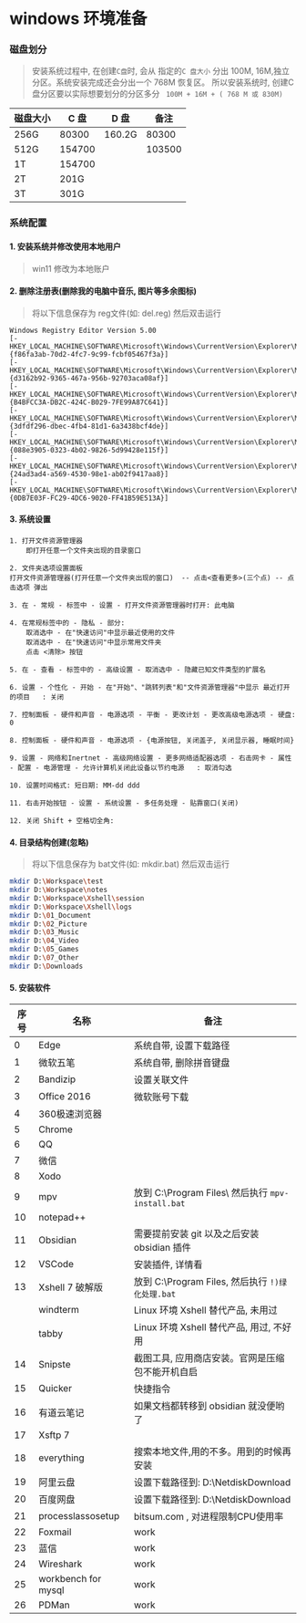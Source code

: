 # windows 环境准备

### 磁盘划分

> 安装系统过程中, 在创建`C盘`时, 会从 指定的`C 盘大小` 分出 100M, 16M,独立分区。系统安装完成还会分出一个 768M 恢复区。 
> 所以安装系统时, 创建C盘分区要以实际想要划分的分区多分 ` 100M + 16M + ( 768 M 或 830M)`

| 磁盘大小 | C 盘    | D 盘    | 备注     |
| ---- | ------ | ------ | ------ |
| 256G | 80300  | 160.2G | 80300  |
| 512G | 154700 |        | 103500 |
| 1T   | 154700 |        |        |
| 2T   | 201G   |        |        |
| 3T   | 301G   |        |        |

### 系统配置
#### 1. 安装系统并修改使用本地用户

> win11 修改为本地账户

#### 2. 删除注册表(删除我的电脑中音乐, 图片等多余图标)

> 将以下信息保存为 reg文件(如: del.reg) 然后双击运行

```text
Windows Registry Editor Version 5.00
[-HKEY_LOCAL_MACHINE\SOFTWARE\Microsoft\Windows\CurrentVersion\Explorer\MyComputer\NameSpace\{f86fa3ab-70d2-4fc7-9c99-fcbf05467f3a}]
[-HKEY_LOCAL_MACHINE\SOFTWARE\Microsoft\Windows\CurrentVersion\Explorer\MyComputer\NameSpace\{d3162b92-9365-467a-956b-92703aca08af}]
[-HKEY_LOCAL_MACHINE\SOFTWARE\Microsoft\Windows\CurrentVersion\Explorer\MyComputer\NameSpace\{B4BFCC3A-DB2C-424C-B029-7FE99A87C641}]
[-HKEY_LOCAL_MACHINE\SOFTWARE\Microsoft\Windows\CurrentVersion\Explorer\MyComputer\NameSpace\{3dfdf296-dbec-4fb4-81d1-6a3438bcf4de}]
[-HKEY_LOCAL_MACHINE\SOFTWARE\Microsoft\Windows\CurrentVersion\Explorer\MyComputer\NameSpace\{088e3905-0323-4b02-9826-5d99428e115f}]
[-HKEY_LOCAL_MACHINE\SOFTWARE\Microsoft\Windows\CurrentVersion\Explorer\MyComputer\NameSpace\{24ad3ad4-a569-4530-98e1-ab02f9417aa8}]
[-HKEY_LOCAL_MACHINE\SOFTWARE\Microsoft\Windows\CurrentVersion\Explorer\MyComputer\NameSpace\{0DB7E03F-FC29-4DC6-9020-FF41B59E513A}]
```

#### 3. 系统设置

```text
1. 打开文件资源管理器
    即打开任意一个文件夹出现的目录窗口

2. 文件夹选项设置面板
打开文件资源管理器(打开任意一个文件夹出现的窗口)  -- 点击<查看更多>(三个点) -- 点击选项 弹出

3. 在 - 常规 - 标签中 - 设置 - 打开文件资源管理器时打开: 此电脑

4. 在常规标签中的 - 隐私 - 部分:
    取消选中 - 在"快速访问"中显示最近使用的文件
    取消选中 - 在"快速访问"中显示常用文件夹
    点击 <清除> 按钮

5. 在 - 查看 - 标签中的 - 高级设置 - 取消选中 - 隐藏已知文件类型的扩展名

6. 设置 - 个性化 - 开始 - 在"开始"、"跳转列表"和"文件资源管理器"中显示 最近打开的项目   : 关闭

7. 控制面板 - 硬件和声音 - 电源选项 - 平衡 - 更改计划 - 更改高级电源选项 - 硬盘: 0

8. 控制面板 - 硬件和声音 - 电源选项 - {电源按钮, 关闭盖子, 关闭显示器, 睡眠时间}

9. 设置 - 网络和Inertnet - 高级网络设置 - 更多网络适配器选项 - 右击网卡 - 属性 - 配置 - 电源管理 - 允许计算机关闭此设备以节约电源   : 取消勾选

10. 设置时间格式: 短日期: MM-dd ddd

11. 右击开始按钮 - 设置 - 系统设置 - 多任务处理 - 贴靠窗口(关闭)

12. 关闭 Shift + 空格切全角: 
```


#### 4. 目录结构创建(忽略)

> 将以下信息保存为 bat文件(如: mkdir.bat) 然后双击运行

```sh
mkdir D:\Workspace\test
mkdir D:\Workspace\notes
mkdir D:\Workspace\Xshell\session
mkdir D:\Workspace\Xshell\logs
mkdir D:\01_Document
mkdir D:\02_Picture
mkdir D:\03_Music
mkdir D:\04_Video
mkdir D:\05_Games
mkdir D:\07_Other
mkdir D:\Downloads
```

#### 5. 安装软件

| 序号  | 名称                  | 备注                                          |
| --- | ------------------- | ------------------------------------------- |
| 0   | Edge                | 系统自带, 设置下载路径                                |
| 1   | 微软五笔                | 系统自带, 删除拼音键盘                                |
| 2   | Bandizip            | 设置关联文件                                      |
| 3   | Office 2016         | 微软账号下载                                      |
| 4   | 360极速浏览器            |                                             |
| 5   | Chrome              |                                             |
| 6   | QQ                  |                                             |
| 7   | 微信                  |                                             |
| 8   | Xodo                |                                             |
| 9   | mpv                 | 放到 C:\Program Files\ 然后执行 `mpv-install.bat` |
| 10  | notepad++           |                                             |
| 11  | Obsidian            | 需要提前安装  git 以及之后安装 obsidian 插件              |
| 12  | VSCode              | 安装插件, 详情看                                   |
| 13  | Xshell 7 破解版        | 放到 C:\Program Files\, 然后执行 `!)绿化处理.bat`     |
|     | windterm            | Linux 环境 Xshell 替代产品, 未用过                   |
|     | tabby               | Linux 环境 Xshell 替代产品, 用过, 不好用               |
| 14  | Snipste             | 截图工具, 应用商店安装。官网是压缩包不能开机自启                   |
| 15  | Quicker             | 快捷指令                                        |
| 16  | 有道云笔记               | 如果文档都转移到 obsidian 就没便哟了                     |
| 17  | Xsftp 7             |                                             |
| 18  | everything          | 搜索本地文件,用的不多。用到的时候再安装                        |
| 19  | 阿里云盘                | 设置下载路径到: D:\NetdiskDownload                 |
| 20  | 百度网盘                | 设置下载路径到: D:\NetdiskDownload                 |
| 21  | processlassosetup   | bitsum.com , 对进程限制CPU使用率                    |
| 22  | Foxmail             | work                                        |
| 23  | 蓝信                  | work                                        |
| 24  | Wireshark           | work                                        |
| 25  | workbench for mysql | work                                        |
| 26  | PDMan               | work                                        |
